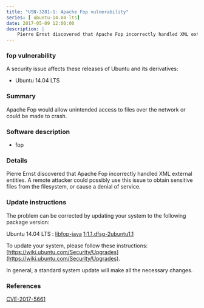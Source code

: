 ```yaml
---
title: "USN-3281-1: Apache Fop vulnerability"
series: [ ubuntu-14.04-lts]
date: 2017-05-09 12:00:00
description: |
    Pierre Ernst discovered that Apache Fop incorrectly handled XML external entities. A remote attacker could possibly use this issue to obtain sensitive files from the filesystem, or cause a denial of service. 
--- 
```

 
### fop vulnerability

A security issue affects these releases of Ubuntu and its derivatives:

* Ubuntu 14.04 LTS

### Summary

Apache Fop would allow unintended access to files over the network or could be made to crash.

### Software description

* fop 

### Details

Pierre Ernst discovered that Apache Fop incorrectly handled XML external entities. A remote attacker could possibly use this issue to obtain sensitive files from the filesystem, or cause a denial of service. 

### Update instructions

The problem can be corrected by updating your system to the following package version:

Ubuntu 14.04 LTS
 : [libfop-java](https://launchpad.net/ubuntu/+source/fop) <span> [1:1.1.dfsg-2ubuntu1.1](https://launchpad.net/ubuntu/+source/fop/1:1.1.dfsg-2ubuntu1.1) </span> 

To update your system, please follow these instructions: [https://wiki.ubuntu.com/Security/Upgrades](https://wiki.ubuntu.com/Security/Upgrades).

In general, a standard system update will make all the necessary changes. 

### References

 [CVE-2017-5661](http://people.ubuntu.com/~ubuntu-security/cve/CVE-2017-5661)
 
